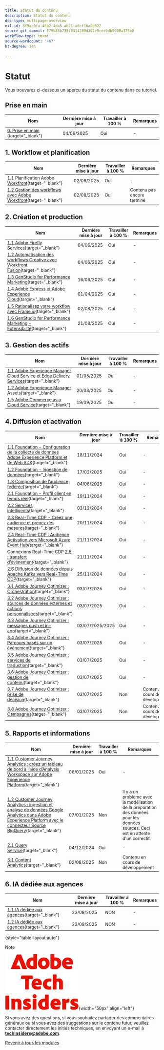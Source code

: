 ```yaml
---
title: Statut du contenu
description: Statut du contenu
doc-type: multipage-overview
exl-id: 8f9ae0fa-48b2-4da5-ab21-a6cf16a0b522
source-git-commit: 179b83b733f3314280d307e5eee0db9600a173b0
workflow-type: tm+mt
source-wordcount: '467'
ht-degree: 14%

---
```


# Statut

Vous trouverez ci-dessous un aperçu du statut du contenu dans ce tutoriel.

## Prise en main

| Nom | Dernière mise à jour | Travailler à 100 % | Remarques         |
| ---------------------- | ------------ | ------------ |------------ |
| [0. Prise en main ](./modules/getting-started/gettingstarted/getting-started.md){target="_blank"} | 04/06/2025 | Oui | - |

## &#x200B;1. Workflow et planification

| Nom | Dernière mise à jour | Travailler à 100 % | Remarques         |
| ---------------------- | ------------ | ------------ |------------ |
| [1.1 Planification Adobe Workfront](./modules/workflow-planning/module1.1/wfplanning.md){target="_blank"} | 02/08/2025 | Oui | - |
| [1.2 Gestion des workflows avec Adobe Workfront](./modules/workflow-planning/module1.2/workfront.md){target="_blank"} | 02/08/2025 | Oui | Contenu pas encore terminé |

## &#x200B;2. Création et production

| Nom | Dernière mise à jour | Travailler à 100 % | Remarques         |
| ---------------------- | ------------ | ------------ |------------ |
| [1.1 Adobe Firefly Services](./modules/creation-production/module1.1/firefly-services.md){target="_blank"} | 04/06/2025 | Oui | - |
| [1.2 Automatisation des workflows Creative avec Workfront Fusion](./modules/creation-production/module1.2/automation.md){target="_blank"} | 04/06/2025 | Oui | - |
| [1.3 GenStudio for Performance Marketing](./modules/creation-production/module1.3/genstudio.md){target="_blank"} | 16/06/2025 | Oui | - |
| [1.4 Adobe Express et Adobe Experience Cloud](./modules/creation-production/module1.4/express.md){target="_blank"} | 01/04/2025 | Oui | - |
| [1.5 Rationalisez votre workflow avec Frame.io](./modules/creation-production/module1.5/frameio.md){target="_blank"} | 02/08/2025 | Oui | - |
| [1.6 GenStudio for Performance Marketing - Extensibilité](./modules/creation-production/module1.6/genstudioext.md){target="_blank"} | 21/08/2025 | Oui | - |


## &#x200B;3. Gestion des actifs

| Nom | Dernière mise à jour | Travailler à 100 % | Remarques         |
| ---------------------- | ------------ | ------------ |------------ |
| [1.1 Adobe Experience Manager Cloud Service et Edge Delivery Services](./modules/asset-mgmt/module2.1/aemcs.md){target="_blank"} | 01/05/2025 | Oui | - |
| [1.2 Adobe Experience Manager Assets](./modules/asset-mgmt/module2.2/aemassets.md){target="_blank"} | 20/08/2025 | Oui | - |
| [1.5 Adobe Commerce as a Cloud Service](./modules/asset-mgmt/module1.5/accs.md){target="_blank"} | 19/09/2025 | Oui | - |

## &#x200B;4. Diffusion et activation

| Nom | Dernière mise à jour | Travailler à 100 % | Remarques         |
| ---------------------- | ------------ | ------------ |------------ |
| [1.1 Foundation - Configuration de la collecte de données Adobe Experience Platform et de Web SDK](./modules/delivery-activation/datacollection/dc1.1/data-ingestion-launch-web-sdk.md){target="_blank"} | 18/11/2024 | Oui | - |
| [1.2 Foundation - Ingestion de données](./modules/delivery-activation/datacollection/dc1.2/data-ingestion.md){target="_blank"} | 17/02/2025 | Oui | - |
| [1.3 Composition de l’audience fédérée](./modules/delivery-activation/datacollection/dc1.3/fac.md){target="_blank"} | 04/06/2025 | Oui | - |
| [2.1 Foundation - Profil client en temps réel](./modules/delivery-activation/rtcdp-b2c/rtcdpb2c-1/real-time-customer-profile.md){target="_blank"} | 19/11/2024 | Oui | - |
| [2.2 Services intelligents](./modules/delivery-activation/rtcdp-b2c/rtcdpb2c-2/intelligent-services.md){target="_blank"} | 03/12/2024 | Oui | - |
| [2.3 Real-Time CDP - Créez une audience et prenez des mesures](./modules/delivery-activation/rtcdp-b2c/rtcdpb2c-3/real-time-cdp-build-a-segment-take-action.md){target="_blank"} | 20/11/2024 | Oui | - |
| [2.4 Real-Time CDP : Audience Activation vers Microsoft Azure Event Hub](./modules/delivery-activation/rtcdp-b2c/rtcdpb2c-4/segment-activation-microsoft-azure-eventhub.md){target="_blank"} | 21/11/2024 | Oui | - |
| Connexions Real-Time CDP [2.5 : transfert d’événement](./modules/delivery-activation/rtcdp-b2c/rtcdpb2c-5/aep-data-collection-ssf.md){target="_blank"} | 21/11/2024 | Oui | - |
| [2.6 Diffusion de données depuis Apache Kafka vers Real-Time CDP](./modules/delivery-activation/rtcdp-b2c/rtcdpb2c-6/aep-apache-kafka.md){target="_blank"} | 25/11/2024 | Oui | - |
| [3.1 Adobe Journey Optimizer : Orchestration](./modules/delivery-activation/ajo-b2c/ajob2c-1/journey-orchestration-create-account.md){target="_blank"} | 03/07/2025 | Oui | - |
| [3.2 Adobe Journey Optimizer : sources de données externes et actions personnalisées](./modules/delivery-activation/ajo-b2c/ajob2c-2/journey-orchestration-external-weather-api-sms.md){target="_blank"} | 03/07/2025 | Oui | - |
| [3.3 Adobe Journey Optimizer : messages push et in-app](./modules/delivery-activation/ajo-b2c/ajob2c-3/ajopushinapp.md){target="_blank"} | 03/07/2025/2025 | Oui | - |
| [3.4 Adobe Journey Optimizer : Parcours basés sur un événement](./modules/delivery-activation/ajo-b2c/ajob2c-4/journeyoptimizer.md){target="_blank"} | 03/07/2025 | Oui | - |
| [3.5 Adobe Journey Optimizer : services de traduction](./modules/delivery-activation/ajo-b2c/ajob2c-5/ajotranslationsvcs.md){target="_blank"} | 03/07/2025 | Oui | - |
| [3.6 Adobe Journey Optimizer : gestion de contenu](./modules/delivery-activation/ajo-b2c/ajob2c-6/ajocontent.md){target="_blank"} | 03/07/2025 | Oui | - |
| [3.7 Adobe Journey Optimizer : prise de décision](./modules/delivery-activation/ajo-b2c/ajob2c-7/ajo-decisioning.md){target="_blank"} | 03/07/2025 | Non | Contenu en cours de développement |
| [3.8 Adobe Journey Optimizer : Campagnes](./modules/delivery-activation/ajo-b2c/ajob2c-8/ajocampaigns.md){target="_blank"} | 03/07/2025 | Non | Contenu en cours de développement |

## &#x200B;5. Rapports et informations

| Nom | Dernière mise à jour | Travailler à 100 % | Remarques         |
| ---------------------- | ------------ | ------------ |------------ |
| [1.1 Customer Journey Analytics : créez un tableau de bord à l’aide d’Analysis Workspace sur Adobe Experience Platform](./modules/reporting-insights/cja-b2c/cjab2c-1/customer-journey-analytics-build-a-dashboard.md){target="_blank"} | 06/01/2025 | Oui | - |
| [1.2 Customer Journey Analytics : ingestion et analyse de données Google Analytics dans Adobe Experience Platform avec le connecteur Source BigQuery](./modules/reporting-insights/cja-b2c/cjab2c-2/customer-journey-analytics-bigquery-gcp.md){target="_blank"} | 07/01/2025 | Non | Il y a un problème avec la modélisation de la préparation des données pour les données sources. Ceci est en attente d&#39;un correctif. |
| [2.1 Query Service](./modules/reporting-insights/datadistiller/dd-1/query-service.md){target="_blank"} | 04/12/2024 | Oui | - |
| [3.1 Content Analytics](./modules/reporting-insights/content/module3.1/contentanalytics.md){target="_blank"} | 02/08/2025 | Non | Contenu en cours de développement |

## &#x200B;6. IA dédiée aux agences

| Nom | Dernière mise à jour | Travailler à 100 % | Remarques         |
| ---------------------- | ------------ | ------------ |------------ |
| [1.1 IA dédiée aux agences](./modules/agentic-ai/module1.1/agenticai.md){target="_blank"} | 23/09/2025 | NON | - |
| [1.2 IA dédiée aux agences](./modules/agentic-ai/module1.1/agenticai.md){target="_blank"} | 23/09/2025 | NON | - |

{style="table-layout:auto"}

>[!NOTE]
>
>![Insiders de la technologie ](./assets/images/techinsiders.png){width="50px" align="left"}
>
>Si vous avez des questions, si vous souhaitez partager des commentaires généraux ou si vous avez des suggestions sur le contenu futur, veuillez contacter directement les initiés techniques, en envoyant un e-mail à **techinsiders@adobe.com**.

[Revenir à tous les modules](./overview.md)
